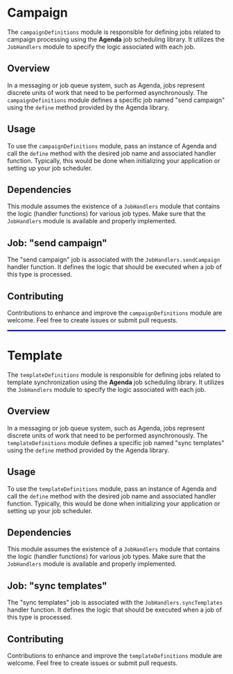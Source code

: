 # Campaign 

The `campaignDefinitions` module is responsible for defining jobs related to campaign processing using the **Agenda** job scheduling library. It utilizes the `JobHandlers` module to specify the logic associated with each job.

## Overview

In a messaging or job queue system, such as Agenda, jobs represent discrete units of work that need to be performed asynchronously. The `campaignDefinitions` module defines a specific job named "send campaign" using the `define` method provided by the Agenda library.

## Usage

To use the `campaignDefinitions` module, pass an instance of Agenda and call the `define` method with the desired job name and associated handler function. Typically, this would be done when initializing your application or setting up your job scheduler.

## Dependencies

This module assumes the existence of a `JobHandlers` module that contains the logic (handler functions) for various job types. Make sure that the `JobHandlers` module is available and properly implemented.

## Job: "send campaign"

The "send campaign" job is associated with the `JobHandlers.sendCampaign` handler function. It defines the logic that should be executed when a job of this type is processed.

## Contributing

Contributions to enhance and improve the `campaignDefinitions` module are welcome. Feel free to create issues or submit pull requests.

<hr style="border: 0.05px solid blue;">

# Template 

The `templateDefinitions` module is responsible for defining jobs related to template synchronization using the **Agenda** job scheduling library. It utilizes the `JobHandlers` module to specify the logic associated with each job.

## Overview

In a messaging or job queue system, such as Agenda, jobs represent discrete units of work that need to be performed asynchronously. The `templateDefinitions` module defines a specific job named "sync templates" using the `define` method provided by the Agenda library.

## Usage

To use the `templateDefinitions` module, pass an instance of Agenda and call the `define` method with the desired job name and associated handler function. Typically, this would be done when initializing your application or setting up your job scheduler.

## Dependencies

This module assumes the existence of a `JobHandlers` module that contains the logic (handler functions) for various job types. Make sure that the `JobHandlers` module is available and properly implemented.

## Job: "sync templates"

The "sync templates" job is associated with the `JobHandlers.syncTemplates` handler function. It defines the logic that should be executed when a job of this type is processed.

## Contributing

Contributions to enhance and improve the `templateDefinitions` module are welcome. Feel free to create issues or submit pull requests.

